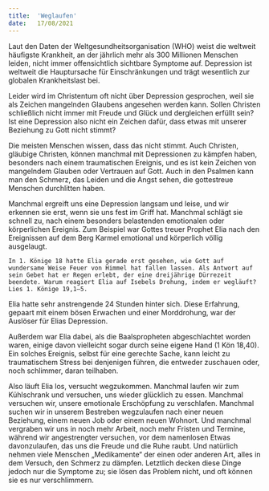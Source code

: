 ```yaml
---
title:  'Weglaufen'
date:   17/08/2021
---
```


Laut den Daten der Weltgesundheitsorganisation (WHO) weist die weltweit häufigste Krankheit, an der jährlich mehr als 300 Millionen Menschen leiden, nicht immer offensichtlich sichtbare Symptome auf. Depression ist weltweit die Hauptursache für Einschränkungen und trägt wesentlich zur globalen Krankheitslast bei.

Leider wird im Christentum oft nicht über Depression gesprochen, weil sie als Zeichen mangelnden Glaubens angesehen werden kann. Sollen Christen schließlich nicht immer mit Freude und Glück und dergleichen erfüllt sein? Ist eine Depression also nicht ein Zeichen dafür, dass etwas mit unserer Beziehung zu Gott nicht stimmt?

Die meisten Menschen wissen, dass das nicht stimmt. Auch Christen, gläubige Christen, können manchmal mit Depressionen zu kämpfen haben, besonders nach einem traumatischen Ereignis, und es ist kein Zeichen von mangelndem Glauben oder Vertrauen auf Gott. Auch in den Psalmen kann man den Schmerz, das Leiden und die Angst sehen, die gottestreue Menschen durchlitten haben.

Manchmal ergreift uns eine Depression langsam und leise, und wir erkennen sie erst, wenn sie uns fest im Griff hat. Manchmal schlägt sie schnell zu, nach einem besonders belastenden emotionalen oder körperlichen Ereignis. Zum Beispiel war Gottes treuer Prophet Elia nach den Ereignissen auf dem Berg Karmel emotional und körperlich völlig ausgelaugt.

`In 1. Könige 18 hatte Elia gerade erst gesehen, wie Gott auf wundersame Weise Feuer von Himmel hat fallen lassen. Als Antwort auf sein Gebet hat er Regen erlebt, der eine dreijährige Dürrezeit beendete. Warum reagiert Elia auf Isebels Drohung, indem er wegläuft? Lies 1. Könige 19,1–5.`

Elia hatte sehr anstrengende 24 Stunden hinter sich. Diese Erfahrung, gepaart mit einem bösen Erwachen und einer Morddrohung, war der Auslöser für Elias Depression.

Außerdem war Elia dabei, als die Baalspropheten abgeschlachtet worden waren, einige davon vielleicht sogar durch seine eigene Hand (1 Kön 18,40). Ein solches Ereignis, selbst für eine gerechte Sache, kann leicht zu traumatischem Stress bei denjenigen führen, die entweder zuschauen oder, noch schlimmer, daran teilhaben.

Also läuft Elia los, versucht wegzukommen. Manchmal laufen wir zum Kühlschrank und versuchen, uns wieder glücklich zu essen. Manchmal versuchen wir, unsere emotionale Erschöpfung zu verschlafen. Manchmal suchen wir in unserem Bestreben wegzulaufen nach einer neuen Beziehung, einem neuen Job oder einem neuen Wohnort. Und manchmal vergraben wir uns in noch mehr Arbeit, noch mehr Fristen und Termine, während wir angestrengter versuchen, vor dem namenlosen Etwas davonzulaufen, das uns die Freude und die Ruhe raubt. Und natürlich nehmen viele Menschen „Medikamente“ der einen oder anderen Art, alles in dem Versuch, den Schmerz zu dämpfen. Letztlich decken diese Dinge jedoch nur die Symptome zu; sie lösen das Problem nicht, und oft können sie es nur verschlimmern.

